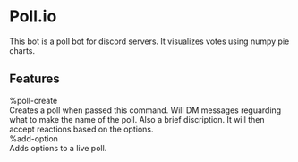# Poll.io
This bot is a poll bot for discord servers. It visualizes votes using numpy pie charts.  

## Features  
%poll-create  
Creates a poll when passed this command. Will DM messages reguarding what to make the name of the poll. Also a brief discription. It will then accept   reactions based on the options.  
%add-option  
Adds options to a live poll.  
